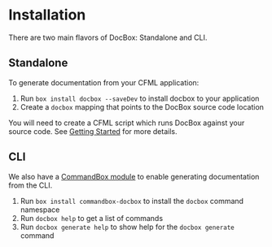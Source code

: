 # Installation

There are two main flavors of DocBox: Standalone and CLI.

## Standalone

To generate documentation from your CFML application:

1. Run `box install docbox --saveDev` to install docbox to your application
2. Create a `docbox` mapping that points to the DocBox source code location

You will need to create a CFML script which runs DocBox against your source code. See [Getting Started](README.md) for more details.

## CLI

We also have a [CommandBox module](https://forgebox.io/view/commandbox-docbox) to enable generating documentation from the CLI. 

1. Run `box install commandbox-docbox` to install the `docbox` command namespace
2. Run `docbox help` to get a list of commands
3. Run `docbox generate help` to show help for the `docbox generate` command